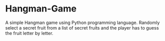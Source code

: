 # Hangman-Game
A simple Hangman game using Python programming language.
Randomly select a secret fruit from a list of secret fruits and the player has to guess the fruit letter by letter.
